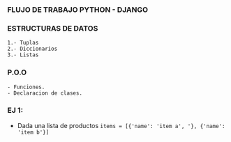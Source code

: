 ### FLUJO DE TRABAJO PYTHON - DJANGO

### ESTRUCTURAS DE DATOS

    1.- Tuplas
    2.- Diccionarios
    3.- Listas

### P.O.O

    - Funciones.
    - Declaracion de clases.

### EJ 1:

 - Dada una lista de productos
    `items = [{'name': 'item a', '}, {'name': 'item b'}]`